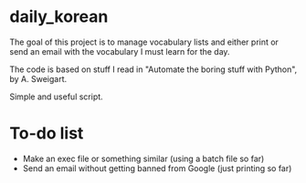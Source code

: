 # daily_korean
The goal of this project is to manage vocabulary lists and either print or send an email with the vocabulary I must learn for the day.

The code is based on stuff I read in "Automate the boring stuff with Python", by A. Sweigart.

Simple and useful script.

# To-do list
- Make an exec file or something similar (using a batch file so far)
- Send an email without getting banned from Google (just printing so far)


